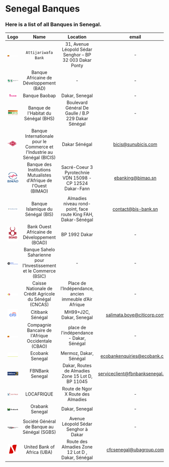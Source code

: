 # Senegal Banques
### Here is a list of all Banques in Senegal.

|               Logo               |                                   Name                                   |                            Location                            |              email               |                                        website                                        |                  phone                   |
|:--------------------------------:|:------------------------------------------------------------------------:|:--------------------------------------------------------------:|:--------------------------------:|:-------------------------------------------------------------------------------------:|:----------------------------------------:|
|    ![img.png](assets/img.png)    |                           `Attijariwafa Bank`                            |    31, Avenue Léopold Sédar Senghor – BP 32 003 Dakar Ponty    |                -                 |                          https://www.attijariwafabank.com/fr                          | (221) 33 889 98 98 -  (221) 33 823 48 57 |
|  ![img_1.png](assets/img_1.png)  |                 Banque Africaine de Développement (BAD)                  |                               -                                |                -                 |                                https://www.afdb.org/fr                                |                    -                     |
|  ![img.png](assets/img_16.png)   |                              Banque Baobap                               |                         Dakar, Senegal                         |                -                 |                                https://baobab.com/sn/                                 |                    -                     |
|  ![img_2.png](assets/img_2.png)  |                   Banque de l'Habitat du Sénégal (BHS)                   |      Boulevard Général De Gaulle / B.P 229 Dakar Sénégal       |                -                 |                                  https://www.bhs.sn/                                  |            +221 33 839 33 33             |
|  ![img_3.png](assets/img_3.png)  | Banque Internationale pour le Commerce et l'Industrie au Sénégal (BICIS) |                         Dakar Sénégal                          |       bicis@sunubicis.com        |                                https://sunubicis.com/                                 |       33 839 03 90 - 33 823 47 21        |
|  ![img_4.png](assets/img_4.png)  |     Banque des Institutions Mutualistes d'Afrique de l'Ouest (BIMAO)     |   Sacré-Coeur 3 Pyrotechnie VDN 15098 - CP 12524 Dakar-Fann    |        ebanking@bimao.sn         |                       https://ebanking.bimao.sn/PortailWeb/#!/                        |            +221 33 859 82 18             |
|  ![img_5.png](assets/img_5.png)  |                    Banque Islamique du Sénégal (BIS)                     | Almadies niveau rond-point, face route King FAH, Dakar-Sénégal |       contact@bis-bank.sn        |                                 https://bis-bank.com/                                 |  +221 33 849 62 62 - +221 33 822 49 48   |
|  ![img_6.png](assets/img_6.png)  |               Bank Ouest Africaine de Développement (BOAD)               |                         BP 1992 Dakar                          |                -                 |                                 https://www.boad.org/                                 |       33.849.62.40 - 33.842.16.67        |
|  ![img_7.png](assets/img_7.png)  |   Banque Sahelo Saharienne pour l'Investissement et le Commerce (BSIC)   |                               -                                |                -                 |                               https://bsicbank.com/eng/                               |       33.889.58.58 - 33.842.71.05        |
|  ![img_8.png](assets/img_8.png)  |          Caisse Nationale de Crédit Agricole du Sénégal (CNCAS)          |     Place de l’Indépendance, ancien immeuble d’Air Afrique     |                -                 |                           https://www.labanqueagricole.sn/                            |       33.839.36.36 - 33.821.26.06        |
|  ![img_9.png](assets/img_9.png)  |                             Citibank Sénégal                             |                    MH99+J2C, Dakar, Senegal                    |    salimata.boye@citicorp.com    |                                 https://www.citi.com/                                 |       33 849 11 11 - 33 823 88 17        |
|    ![img.png](assets/img.png)    |            Compagnie Bancaire de l'Afrique Occidentale (CBAO)            |            place de l'indépendance - Dakar, Sénégal            |                -                 | https://www.attijariwafabank.com/en/international-subsidiaries/CBAO-S%C3%A9n%C3%A9gal |            +221 33 849 60 60             |
| ![img_10.png](assets/img_10.png) |                             Ecobank Senegal                              |                     Mermoz, Dakar, Sénégal                     |   ecobankenquiries@ecobank.com   |                      https://www.ecobank.com/sn/personal-banking                      |             +221 338 492 300             |
|  ![img.png](assets/img_13.png)   |                             FBNBank Senegal                              |       Dakar, Routes de Almadies Zone 15 Lot D, BP 11045        | serviceclient@fbnbanksenegal.com |                            https://www.fbnbanksenegal.com/                            |            +221 33 859 80 10             |
| ![img_1.png](assets/img_15.png)  |                                LOCAFRIQUE                                |               Route de Ngor X Route des Almadies               |                -                 |                            https://www.locafrique-sf.com/                             |            +221 33 859 27 60             |
|  ![img.png](assets/img_14.png)   |                             Orabank Senegal                              |                         Dakar, Senegal                         |                -                 |                      https://www.orabank.net/fr/filiale/senegal                       |                    -                     |
| ![img_11.png](assets/img_11.png) |               Société Général de Banque au Sénégal (SGBS)                |              Avenue Léopold Sédar Senghor à Dakar              |                -                 |                            https://societegenerale.sn/fr/                             | (221) 33 839 55 00 - (+221) 33 839 42 42 |
| ![img_12.png](assets/img_12.png) |                       United Bank of Africa  (UBA)                       |       Route des Almadies Zone 12 Lot D , Dakar, Sénégal        |     cfcsenegal@ubagroup.com      |                              https://www.ubasenegal.com/                              |      +221338595100 - +221338206010       |
